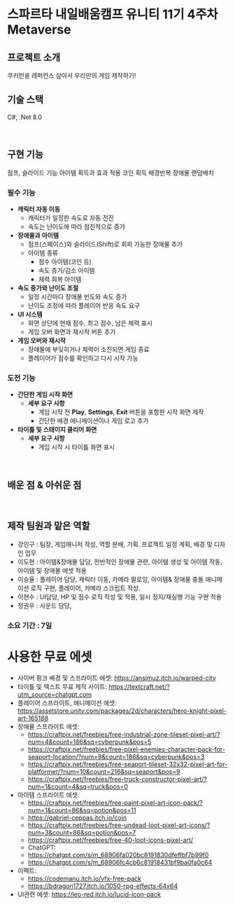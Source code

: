 # 스파르타 내일배움캠프 유니티 11기 4주차 Metaverse

## 프로젝트 소개
쿠키런을 레퍼런스 삼아서 우리만의 게임 제작하기!


## 기술 스택

C#, .Net 8.0

<br>

## 구현 기능
점프, 슬라이드 기능
아이템 획득과 효과 적용
코인 획득
배경반복
장애물 랜덤배치

### 필수 기능
- **캐릭터 자동 이동**
    - 캐릭터가 일정한 속도로 자동 전진
    - 속도는 난이도에 따라 점진적으로 증가
- **장애물과 아이템**
    - 점프(스페이스)와 슬라이드(Shift)로 회피 가능한 장애물 추가
    - 아이템 종류
        - 점수 아이템(코인 등)
        - 속도 증가/감소 아이템
        - 체력 회복 아이템
- **속도 증가와 난이도 조절**
    - 일정 시간마다 장애물 빈도와 속도 증가
    - 난이도 조정에 따라 플레이어 반응 속도 요구
- **UI 시스템**
    - 화면 상단에 현재 점수, 최고 점수, 남은 체력 표시
    - 게임 오버 화면과 재시작 버튼 추가
- **게임 오버와 재시작**
    - 장애물에 부딪히거나 체력이 소진되면 게임 종료
    - 플레이어가 점수를 확인하고 다시 시작 가능
### 도전 기능
- **간단한 게임 시작 화면**
    - **세부 요구 사항**
        - 게임 시작 전 **Play**, **Settings**, **Exit** 버튼을 포함한 시작 화면 제작
        - 간단한 배경 애니메이션이나 게임 로고 추가
- **타이틀 및 스테이지 클리어 화면**
    - **세부 요구 사항**
        - 게임 시작 시 타이틀 화면 표시
<br>

## 배운 점 & 아쉬운 점

<br>

## 제작 팀원과 맡은 역할
- 강인구 : 팀장, 게임매니저 작성, 역할 분배, 기획. 프로젝트 일정 계획, 배경 및 디자인 업무
- 이도현 : 아이템&장애물 담당, 전반적인 장애물 관련, 아이템 생성 및 아이템 작동, 아이템 및 장애물 에셋 적용
- 이승율 : 플레이어 담당, 캐릭터 이동, 카메라 팔로잉, 아이템& 장애물 충돌 애니메이션 로직 구현, 플레이어, 카메라 스크립트 작성.
- 이현수 : UI담당, HP 및 점수 로직 작성 및 적용, 일시 정지/재실행 기능 구현 적용
- 정권우 : 사운드 담당, 

### 소요 기간 : 7일

# 사용한 무료 에셋
- 사이버 펑크 배경 및 스프라이트 에셋: https://ansimuz.itch.io/warped-city
- 타이틀 및 텍스트 무료 제작 사이트: https://textcraft.net/?utm_source=chatgpt.com
- 플레이어 스프라이트, 애니메이션 에셋: https://assetstore.unity.com/packages/2d/characters/hero-knight-pixel-art-165188
- 장애물 스프라이트 에셋:
  - https://craftpix.net/freebies/free-industrial-zone-tileset-pixel-art/?num=4&count=186&sq=cyberpunk&pos=5
  - https://craftpix.net/freebies/free-pixel-enemies-character-pack-for-seaport-location/?num=9&count=186&sq=cyberpunk&pos=3
  - https://craftpix.net/freebies/free-seaport-tileset-32x32-pixel-art-for-platformer/?num=10&count=216&sq=seaport&pos=9
  - https://craftpix.net/freebies/free-truck-constructor-pixel-art/?num=1&count=4&sq=truck&pos=0
- 아이템 스프라이트 에셋:
  - https://craftpix.net/freebies/free-paint-pixel-art-icon-pack/?num=1&count=86&sq=potion&pos=11
  - https://gabriel-ceppas.itch.io/coin
  - https://craftpix.net/freebies/free-undead-loot-pixel-art-icons/?num=3&count=86&sq=potion&pos=7
  - https://craftpix.net/freebies/free-40-loot-icons-pixel-art/
  - ChatGPT:
  - https://chatgpt.com/s/m_68906fa020bc8191830dfeffbf7b99f0
  - https://chatgpt.com/s/m_68906fc4cb6c81918431bf9ba0fa0c64
- 이펙트:
  - https://codemanu.itch.io/vfx-free-pack
  - https://bdragon1727.itch.io/1050-rpg-effects-64x64
- UI관련 에셋: https://leo-red.itch.io/lucid-icon-pack

